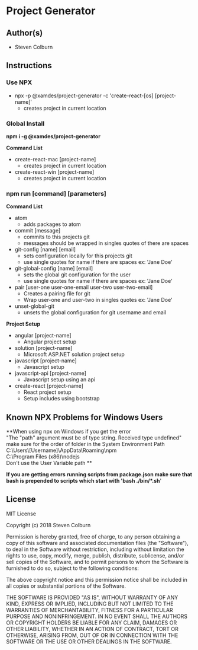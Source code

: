 # Project Generator

## Author(s)

  * Steven Colburn

## Instructions

### **Use NPX**

  * npx -p @xamdes/project-generator -c 'create-react-[os] [project-name]'
    * creates project in current location

### **Global Install**

  **npm i -g @xamdes/project-generator**

  **Command List**

  * create-react-mac [project-name]
    * creates project in current location
  * create-react-win [project-name]
    * creates project in current location

###  **npm run [command] [parameters]**

  **Command List**  

  * atom
    * adds packages to atom
  * commit [message]
    * commits to this projects git
    * messages should be wrapped in singles quotes of there are spaces
  * git-config [name] [email]
    * sets configuration locally for this projects git
    * use single quotes for name if there are spaces ex: 'Jane Doe'
  * git-global-config [name] [email]
    * sets the global git configuration for the user
    * use single quotes for name if there are spaces ex: 'Jane Doe'
  * pair [user-one user-one-email user-two user-two-email]
    * Creates a pairing file for git
    * Wrap user-one and user-two in singles quotes ex: 'Jane Doe'
  * unset-global-git
    * unsets the global configuration for git username and email

  **Project Setup**  

  * angular [project-name]
    * Angular project setup
  * solution [project-name]
    * Microsoft ASP.NET solution project setup
  * javascript [project-name]
    * Javascript setup
  * javascript-api [project-name]
    * Javascript setup using an api
  * create-react [project-name]
    * React project setup
    * Setup includes using bootstrap

## Known NPX Problems for Windows Users

**When using npx on Windows if you get the error  
"The "path" argument must be of type string. Received type undefined"  
make sure for the order of folder in the System Environment Path  
C:\Users\\[Username]\AppData\Roaming\npm  
C:\Program Files (x86)\nodejs  
Don't use the User Variable path **

**If you are getting errors running scripts from package.json make sure that bash is prepended to scripts which start with 'bash ./bin/\*.sh**'

## License

MIT License

Copyright (c) 2018 Steven Colburn

Permission is hereby granted, free of charge, to any person obtaining a copy
of this software and associated documentation files (the "Software"), to deal
in the Software without restriction, including without limitation the rights
to use, copy, modify, merge, publish, distribute, sublicense, and/or sell
copies of the Software, and to permit persons to whom the Software is
furnished to do so, subject to the following conditions:

The above copyright notice and this permission notice shall be included in all
copies or substantial portions of the Software.

THE SOFTWARE IS PROVIDED "AS IS", WITHOUT WARRANTY OF ANY KIND, EXPRESS OR
IMPLIED, INCLUDING BUT NOT LIMITED TO THE WARRANTIES OF MERCHANTABILITY,
FITNESS FOR A PARTICULAR PURPOSE AND NONINFRINGEMENT. IN NO EVENT SHALL THE
AUTHORS OR COPYRIGHT HOLDERS BE LIABLE FOR ANY CLAIM, DAMAGES OR OTHER
LIABILITY, WHETHER IN AN ACTION OF CONTRACT, TORT OR OTHERWISE, ARISING FROM,
OUT OF OR IN CONNECTION WITH THE SOFTWARE OR THE USE OR OTHER DEALINGS IN THE
SOFTWARE.
